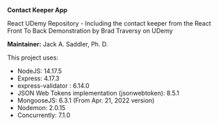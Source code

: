 **Contact Keeper App**

React UDemy Repository - Including the contact keeper from the React Front To Back Demonstration by Brad Traversy on UDemy

**Maintainer:** Jack A. Saddler, Ph. D. 

This project uses:
- NodeJS: 14.17.5
- Express: 4.17.3
- express-validator : 6.14.0
- JSON Web Tokens implementation (jsonwebtoken): 8.5.1
- MongooseJS: 6.3.1 (From Apr. 21, 2022 version) 
- Nodemon: 2.0.15
- Concurrently: 7.1.0
